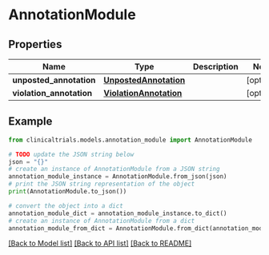# AnnotationModule


## Properties

Name | Type | Description | Notes
------------ | ------------- | ------------- | -------------
**unposted_annotation** | [**UnpostedAnnotation**](UnpostedAnnotation.md) |  | [optional] 
**violation_annotation** | [**ViolationAnnotation**](ViolationAnnotation.md) |  | [optional] 

## Example

```python
from clinicaltrials.models.annotation_module import AnnotationModule

# TODO update the JSON string below
json = "{}"
# create an instance of AnnotationModule from a JSON string
annotation_module_instance = AnnotationModule.from_json(json)
# print the JSON string representation of the object
print(AnnotationModule.to_json())

# convert the object into a dict
annotation_module_dict = annotation_module_instance.to_dict()
# create an instance of AnnotationModule from a dict
annotation_module_from_dict = AnnotationModule.from_dict(annotation_module_dict)
```
[[Back to Model list]](../README.md#documentation-for-models) [[Back to API list]](../README.md#documentation-for-api-endpoints) [[Back to README]](../README.md)


